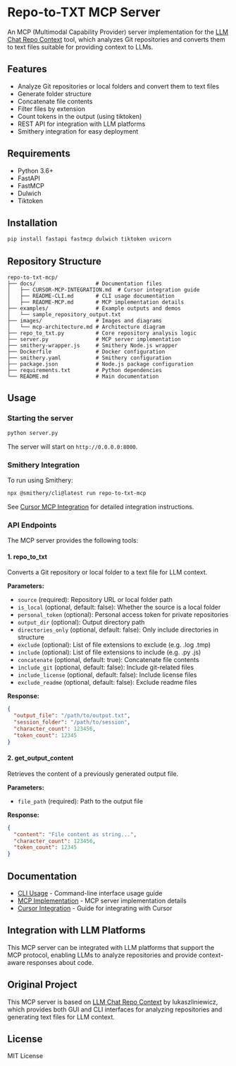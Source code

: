 # Repo-to-TXT MCP Server

An MCP (Multimodal Capability Provider) server implementation for the [LLM Chat Repo Context](https://github.com/lukaszliniewicz/LLM_Chat_Repo_Context) tool, which analyzes Git repositories and converts them to text files suitable for providing context to LLMs.

## Features

- Analyze Git repositories or local folders and convert them to text files
- Generate folder structure
- Concatenate file contents
- Filter files by extension
- Count tokens in the output (using tiktoken)
- REST API for integration with LLM platforms
- Smithery integration for easy deployment

## Requirements

- Python 3.6+
- FastAPI
- FastMCP
- Dulwich
- Tiktoken

## Installation

```bash
pip install fastapi fastmcp dulwich tiktoken uvicorn
```

## Repository Structure

```
repo-to-txt-mcp/
├── docs/                   # Documentation files
│   ├── CURSOR-MCP-INTEGRATION.md  # Cursor integration guide
│   ├── README-CLI.md       # CLI usage documentation
│   ├── README-MCP.md       # MCP implementation details
├── examples/               # Example outputs and demos
│   └── sample_repository_output.txt
├── images/                 # Images and diagrams
│   └── mcp-architecture.md # Architecture diagram
├── repo_to_txt.py          # Core repository analysis logic
├── server.py               # MCP server implementation
├── smithery-wrapper.js     # Smithery Node.js wrapper
├── Dockerfile              # Docker configuration
├── smithery.yaml           # Smithery configuration
├── package.json            # Node.js package configuration
├── requirements.txt        # Python dependencies
└── README.md               # Main documentation
```

## Usage

### Starting the server

```bash
python server.py
```

The server will start on `http://0.0.0.0:8000`.

### Smithery Integration

To run using Smithery:

```bash
npx @smithery/cli@latest run repo-to-txt-mcp
```

See [Cursor MCP Integration](docs/CURSOR-MCP-INTEGRATION.md) for detailed integration instructions.

### API Endpoints

The MCP server provides the following tools:

#### 1. repo_to_txt

Converts a Git repository or local folder to a text file for LLM context.

**Parameters:**

- `source` (required): Repository URL or local folder path
- `is_local` (optional, default: false): Whether the source is a local folder
- `personal_token` (optional): Personal access token for private repositories
- `output_dir` (optional): Output directory path
- `directories_only` (optional, default: false): Only include directories in structure
- `exclude` (optional): List of file extensions to exclude (e.g. .log .tmp)
- `include` (optional): List of file extensions to include (e.g. .py .js)
- `concatenate` (optional, default: true): Concatenate file contents
- `include_git` (optional, default: false): Include git-related files
- `include_license` (optional, default: false): Include license files
- `exclude_readme` (optional, default: false): Exclude readme files

**Response:**

```json
{
  "output_file": "/path/to/output.txt",
  "session_folder": "/path/to/session",
  "character_count": 123456,
  "token_count": 12345
}
```

#### 2. get_output_content

Retrieves the content of a previously generated output file.

**Parameters:**

- `file_path` (required): Path to the output file

**Response:**

```json
{
  "content": "File content as string...",
  "character_count": 123456,
  "token_count": 12345
}
```

## Documentation

- [CLI Usage](docs/README-CLI.md) - Command-line interface usage guide
- [MCP Implementation](docs/README-MCP.md) - MCP server implementation details
- [Cursor Integration](docs/CURSOR-MCP-INTEGRATION.md) - Guide for integrating with Cursor

## Integration with LLM Platforms

This MCP server can be integrated with LLM platforms that support the MCP protocol, enabling LLMs to analyze repositories and provide context-aware responses about code.

## Original Project

This MCP server is based on [LLM Chat Repo Context](https://github.com/lukaszliniewicz/LLM_Chat_Repo_Context) by lukaszliniewicz, which provides both GUI and CLI interfaces for analyzing repositories and generating text files for LLM context.

## License

MIT License